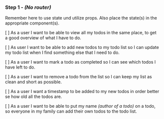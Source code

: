 ### Step 1 - _(No router)_

Remember here to use state und utilize props. Also place the state(s) in the appropriate component(s).

[ ] As a user I want to be able to view all my todos in the same place, to get a good overview of what I have to do.

[ ] As user I want to be able to add new todos to my todo list so I can update my todo list when I find something else that I need to do.

[ ] As a user I want to mark a todo as completed so I can see which todos I have left to do.

[ ] As a user I want to remove a todo from the list so I can keep my list as clean and short as possible.

[ ] As a user I want a timestamp to be added to my new todos in order better se how old all the todos are.

[ ] As a user I want to be able to put my name _(author of a todo)_ on a todo, so everyone in my family can add their own todos to the todo list.
